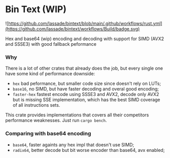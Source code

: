 Bin Text (WIP)
=========

![https://github.com/lassade/bintext/blob/main/.github/workflows/rust.yml](https://github.com/lassade/bintext/workflows/Build/badge.svg)

Hex and base64 (wip) encoding and decoding with support for SIMD (AVX2 and
SSSE3) with good fallback peformance

### Why 

There is a lot of other crates that already does the job, but every single one
have some kind of performance downside:

* `hex` bad peformance, but smaller code size since doesn't rely on LUTs;
* `base16`, no SIMD, but have faster decoding and overal good encoding;
* `faster-hex` fastest encode using SSSE3 and AVX2, decode only AVX2 but is
missing SSE implementation, which has the best SIMD coverage of all
instructions sets.

This crate provides implementations that covers all their competitors
performance weaknesses. Just run `cargo bench`.

### Comparing with base64 encoding

* `base64`, faster againts any hex impl that doesn't use SIMD;
* `radix64`, better decode but bit worse encoder than base64, avx enabled;
